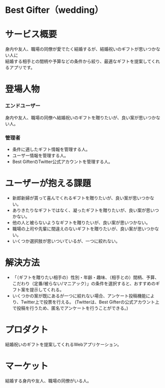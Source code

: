 # Best Gifter（wedding）

# サービス概要
身内や友人、職場の同僚が愛でたく結婚するが、結婚祝いのギフトが思いつかない人に  
結婚する相手との間柄や予算などの条件から絞り、最適なギフトを提案してくれるアプリです。

# 登場人物
### エンドユーザー
身内や友人、職場の同僚へ結婚祝いのギフトを贈りたいが、良い案が思いつかない人。
### 管理者
- 条件に適したギフト情報を管理する人。
- ユーザー情報を管理する人。
- Best GifterのTwitter公式アカウントを管理する人。

# ユーザーが抱える課題
- 新郎新婦が貰って喜んでくれるギフトを贈りたいが、良い案が思いつかない。
- ありきたりなギフトではなく、凝ったギフトを贈りたいが、良い案が思いつかない。
- 他の人と被らないようなギフトを贈りたいが、良い案が思いつかない。
- 職場の上司や先輩に間違えのないギフトを贈りたいが、良い案が思いつかない。
- いくつか選択肢が思いついているが、一つに絞れない。

# 解決方法
- 「（ギフトを贈りたい相手の）性別・年齢・趣味、（相手との）間柄、予算、こだわり（定番/被らない/マニアック）」の条件を選択すると、おすすめのギフト案を提示してくれる。
- いくつかの案が既にあるが一つに絞れない場合、アンケート投稿機能により、Twitter上で投票を行える。
(Twitterは、Best Gifterの公式アカウント上で投稿を行うため、匿名でアンケートを行うことができる。)

# プロダクト
結婚祝いのギフトを提案してくれるWebアプリケーション。

# マーケット
結婚する身内や友人、職場の同僚がいる人。
